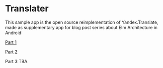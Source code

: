 # Translater
This sample app is the open source reimplementation of Yandex.Translate,
made as supplementary app for blog post series about Elm Architecture in Android

[Part 1](https://proandroiddev.com/taming-state-in-android-with-elm-architecture-and-kotlin-part-1-566caae0f706)

[Part 2](https://proandroiddev.com/taming-state-in-android-with-elm-architecture-and-kotlin-part-2-c709f75f7596)

Part 3 TBA